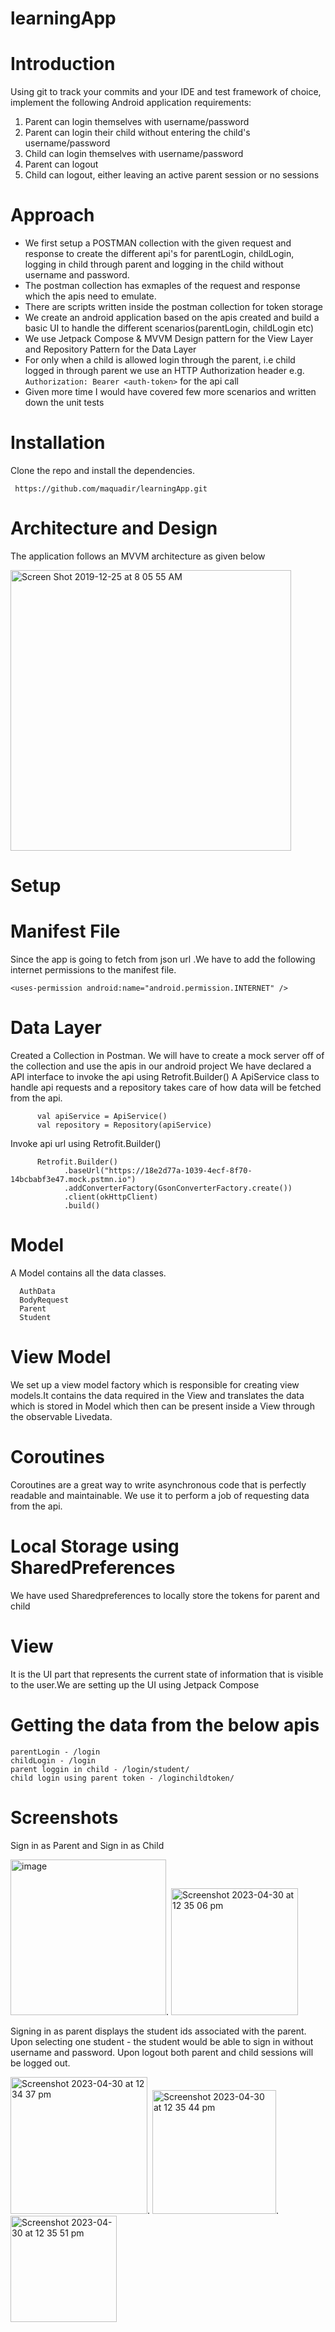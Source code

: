 # learningApp

# Introduction
Using git to track your commits and your IDE and test framework of choice, implement the following Android application requirements:

1. Parent can login themselves with username/password 
2. Parent can login their child without entering the child's username/password
3. Child can login themselves with username/password
4. Parent can logout
5. Child can logout, either leaving an active parent session or no sessions 

# Approach
- We first setup a POSTMAN collection with the given request and response to create the different api's for parentLogin, childLogin, logging in child through parent and logging in the child without username and password.
- The postman collection has exmaples of the request and response which the apis need to emulate.
- There are scripts written inside the postman collection for token storage
- We create an android application based on the apis created and build a basic UI to handle the different scenarios(parentLogin, childLogin etc)
- We use Jetpack Compose & MVVM Design pattern for the View Layer and Repository Pattern for the Data Layer 
- For only when a child is allowed login through the parent, i.e child logged in through parent we use an HTTP Authorization header e.g. `Authorization: Bearer <auth-token>` for the api call
- Given more time I would have covered few more scenarios and written down the unit tests


# Installation
Clone the repo and install the dependencies.

     https://github.com/maquadir/learningApp.git
  
# Architecture and Design
The application follows an MVVM architecture as given below

<img width="449" alt="Screen Shot 2019-12-25 at 8 05 55 AM" src="https://user-images.githubusercontent.com/19331629/71425127-6ca3cc00-26ed-11ea-98b5-a344b54b7050.png">

# Setup
# Manifest File
Since the app is going to fetch from json url .We have to add the following internet permissions to the manifest file.

    <uses-permission android:name="android.permission.INTERNET" />
  
# Data Layer
Created a Collection in Postman. We will have to create a mock server off of the collection and use the apis in our android project
We have declared a API interface to invoke the api using Retrofit.Builder()
A ApiService class to handle api requests and a repository takes care of how data will be fetched from the api.

          val apiService = ApiService()
          val repository = Repository(apiService)
          
Invoke api url using Retrofit.Builder()

          Retrofit.Builder()
                .baseUrl("https://18e2d77a-1039-4ecf-8f70-14bcbabf3e47.mock.pstmn.io")
                .addConverterFactory(GsonConverterFactory.create())
                .client(okHttpClient)
                .build()
# Model
A Model contains all the data classes. 
     
      AuthData
      BodyRequest
      Parent
      Student

# View Model
We set up a view model factory which is responsible for creating view models.It contains the data required in the View and translates the data which is stored in Model which then can be present inside a View through the observable Livedata.

# Coroutines
Coroutines are a great way to write asynchronous code that is perfectly readable and maintainable. We use it to perform a job of requesting data from the api.

# Local Storage using SharedPreferences
We have used Sharedpreferences to locally store the tokens for parent and child

# View
It is the UI part that represents the current state of information that is visible to the user.We are setting up the UI using Jetpack Compose

# Getting the data from the below apis
  
    parentLogin - /login
    childLogin - /login
    parent loggin in child - /login/student/
    child login using parent token - /loginchildtoken/


# Screenshots

Sign in as Parent and Sign in as Child

<img width="249" alt="image" src="https://user-images.githubusercontent.com/19331629/235332814-3ff0a025-44b0-483b-a481-a65aaa51ed72.png">.  <img width="203" alt="Screenshot 2023-04-30 at 12 35 06 pm" src="https://user-images.githubusercontent.com/19331629/235332844-06d82e18-efef-4488-8a27-c18797f5c5da.png">


Signing in as parent displays the student ids associated with the parent.
Upon selecting one student - the student would be able to sign in without username and password.
Upon logout both parent and child sessions will be logged out.

<img width="219" alt="Screenshot 2023-04-30 at 12 34 37 pm" src="https://user-images.githubusercontent.com/19331629/235332847-24c621ee-640b-4e34-b970-77f0512168bd.png">. <img width="198" alt="Screenshot 2023-04-30 at 12 35 44 pm" src="https://user-images.githubusercontent.com/19331629/235332871-8f03f1c5-e9a9-4258-988f-003ce267afa4.png">. <img width="170" alt="Screenshot 2023-04-30 at 12 35 51 pm" src="https://user-images.githubusercontent.com/19331629/235332885-fa518224-9aba-4f71-aaf8-47518ba914ec.png">


